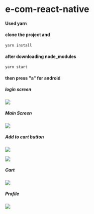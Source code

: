 # e-com-react-native

#### Used yarn 
#### clone the project and 
```
yarn install
```
#### after downloading node_modules 
```
yarn start
```
#### then press "a" for android

##### login screen
![](/imgs/1.png)

##### Main Screen
![](/imgs/2.png)

##### Add to cart button
![](/imgs/3.png)

![](/imgs/32.png)

##### Cart
![](/imgs/4.png)

##### Profile
![](/imgs/5.png)


